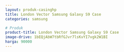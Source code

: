 ```yaml
---
layout: produk-casinghp
title: London Vector Samsung Galaxy S9 Case
categories: samsung

# Produk
product-title: London Vector Samsung Galaxy S9 Case
image-drive: 1bEQjAbW7tbRfGJvr7lsKvYI7vgk2W1BI
harga: 90000
---
```


